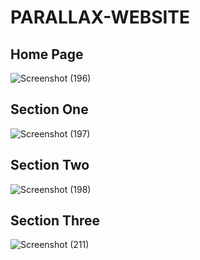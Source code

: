 # PARALLAX-WEBSITE

## Home Page
![Screenshot (196)](https://user-images.githubusercontent.com/32364768/56619985-07bb4200-6645-11e9-8af5-f7e2f64ce1f6.png)

## Section One 
![Screenshot (197)](https://user-images.githubusercontent.com/32364768/56619991-0ab63280-6645-11e9-9b87-b2c479315172.png)

## Section Two
![Screenshot (198)](https://user-images.githubusercontent.com/32364768/56619997-0f7ae680-6645-11e9-8fcc-35127cbbc7f9.png)

## Section Three
![Screenshot (211)](https://user-images.githubusercontent.com/32364768/56663536-f2392d00-66c3-11e9-894d-5e4d92346e94.png)
